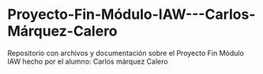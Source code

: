 # Proyecto-Fin-Módulo-IAW---Carlos-Márquez-Calero
Repositorio con archivos y documentación sobre el Proyecto Fin Módulo IAW hecho por el alumno: Carlos márquez Calero
